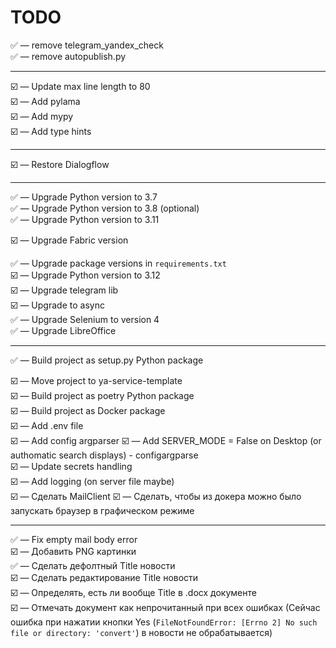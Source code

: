 # TODO

✅️ &mdash; remove telegram_yandex_check  
✅️ &mdash; remove autopublish.py

---

☑️ &mdash; Update max line length to 80  
☑️ &mdash; Add pylama  
☑️ &mdash; Add mypy  
☑️ &mdash; Add type hints  


---

☑️ &mdash; Restore Dialogflow  

---

✅️ &mdash; Upgrade Python version to 3.7  
✅️ &mdash; Upgrade Python version to 3.8 (optional)  
✅️ &mdash; Upgrade Python version to 3.11  

☑️ &mdash; Upgrade Fabric version

✅️ &mdash; Upgrade package versions in `requirements.txt`  
☑️ &mdash; Upgrade Python version to 3.12  
☑️ &mdash; Upgrade telegram lib  
☑️ &mdash; Upgrade to async  
✅️ &mdash; Upgrade Selenium to version 4  
✅️ &mdash; Upgrade LibreOffice  

---

✅️ &mdash; Build project as setup.py Python package 

☑️ &mdash; Move project to ya-service-template   
☑️ &mdash; Build project as poetry Python package  
☑️ &mdash; Build project as Docker package  
☑️ &mdash; Add .env file  
☑️ &mdash; Add config argparser
☑️ &mdash; Add SERVER_MODE = False on Desktop 
(or authomatic search displays) - configargparse  
☑️ &mdash; Update secrets handling  
☑️ &mdash; Add logging (on server file maybe)  
☑️ &mdash; Сделать MailClient
☑️ &mdash; Сделать, чтобы из докера можно было запускать браузер в графическом режиме

---

✅️ &mdash; Fix empty mail body error  
☑️ &mdash; Добавить PNG картинки  
✅️ &mdash; Сделать дефолтный Title новости  
☑️ &mdash; Сделать редактирование Title новости  
☑️ &mdash; Определять, есть ли вообще Title в .docx документе  
☑️ &mdash; Отмечать документ как непрочитанный при всех ошибках
(Сейчас ошибка при нажатии кнопки Yes 
(`FileNotFoundError: [Errno 2] No such file or directory: 'convert'`) 
в новости не обрабатывается)
